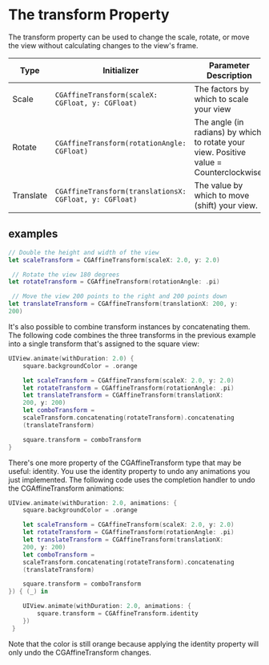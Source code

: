 # The transform Property

The transform property can be used to change the scale, rotate, or move the view without calculating changes to the view's frame.

| Type      | Initializer                            | Parameter Description                                                                   |
| --------- | -------------------------------------- | --------------------------------------------------------------------------------------- |
| Scale     | `CGAffineTransform(scaleX: CGFloat, y: CGFloat)`        | The factors by which to scale your view                                                 |
| Rotate    | `CGAffineTransform(rotationAngle: CGFloat)`             | The angle (in radians) by which to rotate your view. Positive value = Counterclockwise. |
| Translate | `CGAffineTransform(translationsX: CGFloat, y: CGFloat)` | The value by which to move (shift) your view.                                           |

## examples

```Swift
// Double the height and width of the view
let scaleTransform = CGAffineTransform(scaleX: 2.0, y: 2.0)

 // Rotate the view 180 degrees
let rotateTransform = CGAffineTransform(rotationAngle: .pi)

 // Move the view 200 points to the right and 200 points down
let translateTransform = CGAffineTransform(translationX: 200, y:
200)
```

It's also possible to combine transform instances by concatenating them. The following code combines the three transforms in the previous example into a single transform that's assigned to the square view:

```Swift
UIView.animate(withDuration: 2.0) {
    square.backgroundColor = .orange

    let scaleTransform = CGAffineTransform(scaleX: 2.0, y: 2.0)
    let rotateTransform = CGAffineTransform(rotationAngle: .pi)
    let translateTransform = CGAffineTransform(translationX:
    200, y: 200)
    let comboTransform =
    scaleTransform.concatenating(rotateTransform).concatenating
    (translateTransform)

    square.transform = comboTransform
}
```

There's one more property of the CGAffineTransform type that may be useful: identity. You use the identity property to undo any animations you just implemented. The following code uses the completion handler to undo the CGAffineTransform animations:

```Swift
UIView.animate(withDuration: 2.0, animations: {
    square.backgroundColor = .orange

    let scaleTransform = CGAffineTransform(scaleX: 2.0, y: 2.0)
    let rotateTransform = CGAffineTransform(rotationAngle: .pi)
    let translateTransform = CGAffineTransform(translationX:
    200, y: 200)
    let comboTransform =
    scaleTransform.concatenating(rotateTransform).concatenating
    (translateTransform)

    square.transform = comboTransform
}) { (_) in

    UIView.animate(withDuration: 2.0, animations: { 
        square.transform = CGAffineTransform.identity
    })
 }
```

Note that the color is still orange because applying the identity property will only undo the CGAffineTransform changes.